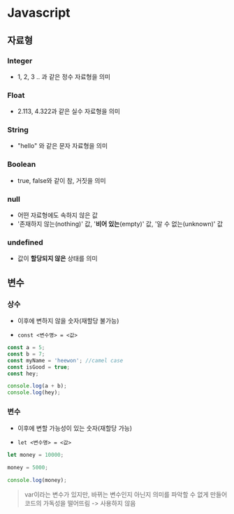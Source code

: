 # Javascript

## 자료형

### Integer

- 1, 2, 3 .. 과 같은 정수 자료형을 의미

### Float

- 2.113, 4.322과 같은 실수 자료형을 의미

### String

- "hello" 와 같은 문자 자료형을 의미

### Boolean

- true, false와 같이 참, 거짓을 의미

### null

- 어떤 자료형에도 속하지 않은 값
- '존재하지 않는(nothing)' 값, '**비어 있는**(empty)' 값, '알 수 없는(unknown)' 값

### undefined

- 값이 **할당되지 않은** 상태를 의미





## 변수

### 상수

- 이후에 변하지 않을 숫자(재할당 불가능)

- `const <변수명> = <값>`

```javascript
const a = 5;
const b = 7;
const myName = 'heewon'; //camel case
const isGood = true;
const hey;

console.log(a + b);
console.log(hey);
```



### 변수

- 이후에 변할 가능성이 있는 숫자(재할당 가능)

- `let <변수명> = <값>`

```javascript
let money = 10000;

money = 5000;

console.log(money);
```

> var이라는 변수가 있지만, 바뀌는 변수인지 아닌지 의미를 파악할 수 없게 만들어 코드의 가독성을 떨어뜨림 -> 사용하지 않음